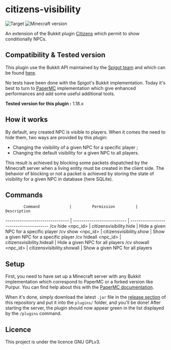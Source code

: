 # citizens-visibility
![Target](https://img.shields.io/badge/plugin-Minecraft-blueviolet)
![Minecraft version](https://img.shields.io/badge/version-1.18.2-blue)

An extension of the Bukkit plugin [Citizens](https://www.spigotmc.org/resources/citizens.13811/) which permit to show conditionally NPCs.

## Compatibility & Tested version

This plugin use the Bukkit API maintained by the [Spigot team](https://www.spigotmc.org/) and which
can be found [here](https://hub.spigotmc.org/javadocs/bukkit/).

No tests have been done with the Spigot's Bukkit implementation. Today it's best to turn to
[PaperMC](https://papermc.io/) implementation which give enhanced performances and add some useful
additional tools.

**Tested version for this plugin :** 1.18.x

## How it works

By default, any created NPC is visible to players. When it comes the need to hide them, two ways are provided by this plugin:
* Changing the visibility of a given NPC for a specific player ;
* Changing the default visibility for a given NPC to all players.

This result is achieved by blocking some packets dispatched by the Minecraft server when a living entity must be created in the client side. The behavior of blocking or not a packet is achieved by storing the state of visibility for a given NPC in database (here SQLite).

## Commands

            Command             |         Permission         |              Description              
------------------------------- | -------------------------- | --------------------------------------
/cv hide <npc_id> <playername>  | citizensvisibility.hide    | Hide a given NPC for a specific player
/cv show <npc_id> <playername>  | citizensvisibility.show    | Show a given NPC for a specific player
/cv hideall <npc_id>            | citizensvisibility.hideall | Hide a given NPC for all players
/cv showall <npc_id>            | citizensvisibility.showall | Show a given NPC for all players

## Setup

First, you need to have set up a Minecraft server with any Bukkit implementation which correspond to
PaperMC or a forked version like Purpur. You can find help about this with the
[PaperMC documentation](https://docs.papermc.io/paper/getting-started).

When it's done, simply download the latest `.jar` file in the
[release section](https://github.com/Djaytan/mc-blacklisted-enchantments/releases/) of this
repository and put it into the `plugins/` folder, and you'll be done! After starting the server,
the plugin should now appear green in the list displayed by the `/plugins` command.

## Licence

This project is under the licence GNU GPLv3.
